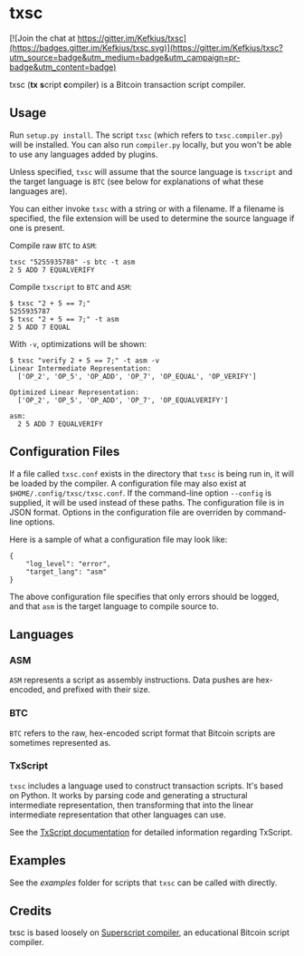 # txsc

[![Join the chat at https://gitter.im/Kefkius/txsc](https://badges.gitter.im/Kefkius/txsc.svg)](https://gitter.im/Kefkius/txsc?utm_source=badge&utm_medium=badge&utm_campaign=pr-badge&utm_content=badge)

txsc (**tx** **s**cript **c**ompiler) is a Bitcoin transaction script compiler.

## Usage

Run `setup.py install`. The script `txsc` (which refers to `txsc.compiler.py`) will be installed.
You can also run `compiler.py` locally, but you won't be able to use any languages added by plugins.

Unless specified, `txsc` will assume that the source language is `txscript` and the target
language is `BTC` (see below for explanations of what these languages are).

You can either invoke `txsc` with a string or with a filename. If a filename is specified, the file
extension will be used to determine the source language if one is present.

Compile raw `BTC` to `ASM`:

```
txsc "5255935788" -s btc -t asm
2 5 ADD 7 EQUALVERIFY
```

Compile `txscript` to `BTC` and `ASM`:

```
$ txsc "2 + 5 == 7;"
5255935787
$ txsc "2 + 5 == 7;" -t asm
2 5 ADD 7 EQUAL
```

With `-v`, optimizations will be shown:

```
$ txsc "verify 2 + 5 == 7;" -t asm -v
Linear Intermediate Representation:
  ['OP_2', 'OP_5', 'OP_ADD', 'OP_7', 'OP_EQUAL', 'OP_VERIFY']

Optimized Linear Representation:
  ['OP_2', 'OP_5', 'OP_ADD', 'OP_7', 'OP_EQUALVERIFY']

asm:
  2 5 ADD 7 EQUALVERIFY
```

## Configuration Files

If a file called `txsc.conf` exists in the directory that `txsc` is being run in, it will be loaded by the compiler. A configuration
file may also exist at `$HOME/.config/txsc/txsc.conf`. If the command-line option `--config` is supplied, it will be used instead of
these paths. The configuration file is in JSON format. Options in the configuration file are overriden by command-line options.

Here is a sample of what a configuration file may look like:

```
{
    "log_level": "error",
    "target_lang": "asm"
}
```

The above configuration file specifies that only errors should be logged, and that `asm` is the target language to compile source to.

## Languages

### ASM

`ASM` represents a script as assembly instructions. Data pushes are hex-encoded, and prefixed with
their size.

### BTC

`BTC` refers to the raw, hex-encoded script format that Bitcoin scripts are sometimes represented as.

### TxScript

`txsc` includes a language used to construct transaction scripts. It's based on Python.
It works by parsing code and generating a structural intermediate representation,
then transforming that into the linear intermediate representation that other languages can use.

See the [TxScript documentation](./doc/txscript.md) for detailed information regarding TxScript.

## Examples

See the *examples* folder for scripts that `txsc` can be called with directly.

## Credits

txsc is based loosely on [Superscript compiler](https://github.com/curiosity-driven/bitcoin-contracts-compiler), an educational Bitcoin script compiler.

